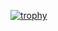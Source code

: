 [![trophy](https://github-profile-trophy.vercel.app/?Nagarjun-07=ryo-ma)](https://github.com/ryo-ma/github-profile-trophy)
